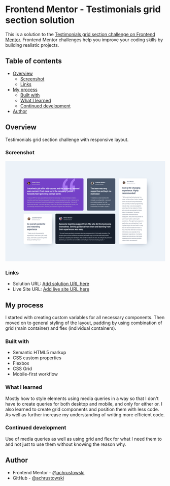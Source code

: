 # Frontend Mentor - Testimonials grid section solution

This is a solution to the [Testimonials grid section challenge on Frontend Mentor](https://www.frontendmentor.io/challenges/testimonials-grid-section-Nnw6J7Un7). Frontend Mentor challenges help you improve your coding skills by building realistic projects.

## Table of contents

- [Overview](#overview)
  - [Screenshot](#screenshot)
  - [Links](#links)
- [My process](#my-process)
  - [Built with](#built-with)
  - [What I learned](#what-i-learned)
  - [Continued development](#continued-development)
- [Author](#author)

## Overview

Testimonials grid section challenge with responsive layout.

### Screenshot

![Desktop-screenshot](./screenshots/design-ss.png)

### Links

- Solution URL: [Add solution URL here](https://achrustowski.github.io/testimonials-grid-section/)
- Live Site URL: [Add live site URL here](https://achrustowski.github.io/testimonials-grid-section/)

## My process

I started with creating custom variables for all necessary components. Then moved on to general styling of the layout, padding by using combination of grid (main container) and flex (individual containers).

### Built with

- Semantic HTML5 markup
- CSS custom properties
- Flexbox
- CSS Grid
- Mobile-first workflow

### What I learned

Mostly how to style elements using media queries in a way so that I don't have to create queries for both desktop and mobile, and only for either or. I also learned to create grid components and position them with less code. As well as further increase my understanding of writing more efficient code.

### Continued development

Use of media queries as well as using grid and flex for what I need them to and not just to use them without knowing the reason why.

## Author

- Frontend Mentor - [@achrustowski](https://www.frontendmentor.io/profile/achrustowski)
- GitHub - [@achrustowski](https://github.com/achrustowski)
